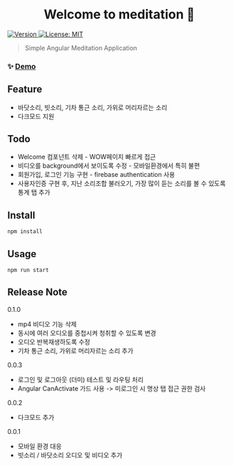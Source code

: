 <h1 align="center">Welcome to meditation 👋</h1>
<p>
  <a href="https://meditation-for-developer.firebaseapp.com/" target="_blank">
    <img alt="Version" src="https://img.shields.io/badge/meditation-0.1.0-green">
  </a>
  <a href="#" target="_blank">
    <img alt="License: MIT" src="https://img.shields.io/badge/License-MIT-yellow.svg" />
  </a>
</p>

> Simple Angular Meditation Application 

### ✨ [Demo](https://meditation-for-developer.firebaseapp.com)

## Feature

* 바닷소리, 빗소리, 기차 통근 소리, 가위로 머리자르는 소리
* 다크모드 지원

## Todo

* Welcome 컴포넌트 삭제 - WOW페이지 빠르게 접근
* 비디오를 background에서 보이도록 수정 - 모바일환경에서 특히 불편
* 회원가입, 로그인 기능 구현 - firebase authentication 사용
* 사용자인증 구현 후, 지난 소리조합 불러오기, 가장 많이 듣는 소리를 볼 수 있도록 통계 탭 추가

## Install

```sh
npm install
```

## Usage

```sh
npm run start
```

## Release Note
0.1.0
* mp4 비디오 기능 삭제
* 동시에 여러 오디오를 중첩시켜 청취할 수 있도록 변경
* 오디오 반복재생하도록 수정
* 기차 통근 소리, 가위로 머리자르는 소리 추가

0.0.3
* 로그인 및 로그아웃 (더미) 테스트 및 라우팅 처리
* Angular CanActivate 가드 사용 -> 미로그인 시 명상 탭 접근 권한 검사

0.0.2
* 다크모드 추가

0.0.1
* 모바일 환경 대응
* 빗소리 / 바닷소리 오디오 및 비디오 추가
